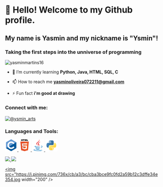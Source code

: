 # 👋 Hello! Welcome to my Github profile.
## My name is Yasmin and my nickname is "Ysmin"!
### Taking the first steps into the unniverse of programming</h3>

<p align="left"> <img src="https://komarev.com/ghpvc/?username=yasminmartins16&label=Profile%20views&color=0e75b6&style=flat" alt="yasminmartins16" /> </p>

- 🌱 I’m currently learning **Python, Java, HTML, SQL, C**

- 📫 How to reach me **yasminoliveira072211@gmail.com**

- ⚡ Fun fact **i'm good at drawing**

<h3 align="left">Connect with me:</h3>
<p align="left">
<a href="https://instagram.com/ysmin_arts" target="blank"><img align="center" src="https://raw.githubusercontent.com/rahuldkjain/github-profile-readme-generator/master/src/images/icons/Social/instagram.svg" alt="@ysmin_arts" height="30" width="40" /></a>
</p>

<h3 align="left">Languages and Tools:</h3>
<p align="left"> <a href="https://www.cprogramming.com/" target="_blank" rel="noreferrer"> <img src="https://raw.githubusercontent.com/devicons/devicon/master/icons/c/c-original.svg" alt="c" width="40" height="40"/> </a> <a href="https://www.w3.org/html/" target="_blank" rel="noreferrer"> <img src="https://raw.githubusercontent.com/devicons/devicon/master/icons/html5/html5-original-wordmark.svg" alt="html5" width="40" height="40"/> </a> <a href="https://www.java.com" target="_blank" rel="noreferrer"> <img src="https://raw.githubusercontent.com/devicons/devicon/master/icons/java/java-original.svg" alt="java" width="40" height="40"/> </a> <a href="https://www.python.org" target="_blank" rel="noreferrer"> <img src="https://raw.githubusercontent.com/devicons/devicon/master/icons/python/python-original.svg" alt="python" width="40" height="40"/> </a> </p>

<div>
<a href="https://github.com/YasminMartins16">
<img loading="lazy" height="180em" src="https://github-readme-stats.vercel.app/api/top-langs/?username=YasminMartins16&layout=compact&langs_count=7&theme=dracula"/>
<img loading="lazy" height="180em" src="https://github-readme-stats.vercel.app/api?username=YasminMartins16&show_icons=true&theme=dracula&include_all_commits=true&count_private=true"/>
</div>

<p float="left">

 <img src="https://i.pinimg.com/736x/cb/a3/bc/cba3bce9fc0fd2a59b12c3dffe34e354.jpg width="200" />

</p>

